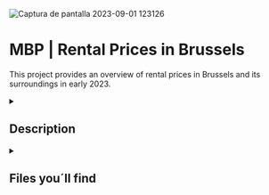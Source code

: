 
![Captura de pantalla 2023-09-01 123126](https://github.com/larahdm2/Mid-Bootcamp-Project/assets/138598135/3688e5ae-97ad-495f-9396-96fd553a6230)

# MBP | Rental Prices in Brussels

This project provides an overview of rental prices in Brussels and its surroundings in early 2023.


</details>

<details>
  <summary>
   <h2>Description</h2>
  </summary>

This data has been extracted from: https://www.kaggle.com/datasets/mathiassteilen/monthly-rent-of-rented-flats-in-brussels.

During the cleaning process, we focused on the center of the map and excluded areas in Belgium with limited information.
 
  <br>
  
![Captura de pantalla 2023-09-01 123251](https://github.com/larahdm2/Mid-Bootcamp-Project/assets/138598135/82bae658-9d96-429d-bed9-c60fba72a4e9)

  <br>

The dataset included numerous features, which we processed to generate the final ones.



<br>
<hr> 

</details>

<details>
  <summary>
   <h2>Files you´ll find</h2>
  </summary>

  The work is divided in 3 notebooks: cleaning, EDA and modelling.
  There is also a copy of the presentation, and the dataset in csv.
  This is the link to the Tableau work:
  https://public.tableau.com/views/Mid-Bootcamp-Project_16938119255840/location?:language=en-US&publish=yes&:display_count=n&:origin=viz_share_link
